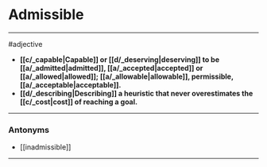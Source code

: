 # Admissible
---
#adjective
- **[[c/_capable|Capable]] or [[d/_deserving|deserving]] to be [[a/_admitted|admitted]], [[a/_accepted|accepted]] or [[a/_allowed|allowed]]; [[a/_allowable|allowable]], permissible, [[a/_acceptable|acceptable]].**
- **[[d/_describing|Describing]] a heuristic that never overestimates the [[c/_cost|cost]] of reaching a goal.**
---
### Antonyms
- [[inadmissible]]
---
